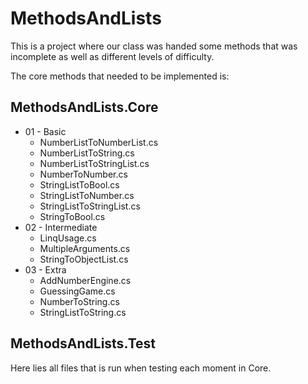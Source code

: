 # MethodsAndLists

This is a project where our class was handed some methods that was incomplete
as well as different levels of difficulty.

The core methods that needed to be implemented is:

## MethodsAndLists.Core
* 01 - Basic
  * NumberListToNumberList.cs
  * NumberListToString.cs
  * NumberListToStringList.cs
  * NumberToNumber.cs
  * StringListToBool.cs
  * StringListToNumber.cs
  * StringListToStringList.cs
  * StringToBool.cs
* 02 - Intermediate
  * LinqUsage.cs
  * MultipleArguments.cs
  * StringToObjectList.cs
* 03 - Extra
  * AddNumberEngine.cs
  * GuessingGame.cs
  * NumberToString.cs
  * StringListToString.cs

## MethodsAndLists.Test
Here lies all files that is run when testing each moment in Core.
